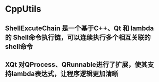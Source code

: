 # CppUtils

## ShellExcuteChain 是一个基于C++、Qt 和 lambda 的 Shell命令执行链，可以连续执行多个相互关联的shell命令

## XQt 对QProcess、QRunnable进行了扩展，使其支持lambda表达式，让程序逻辑更加清晰
